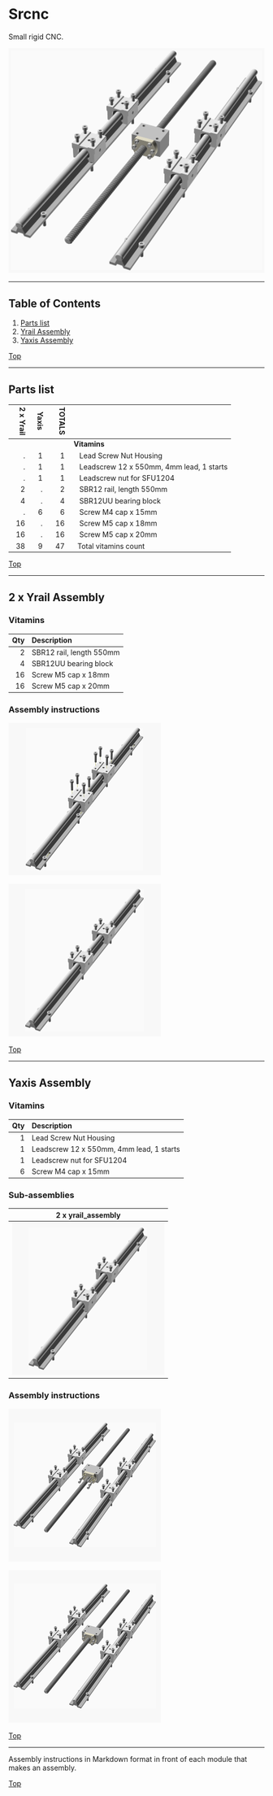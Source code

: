 <a name="TOP"></a>
# Srcnc
Small rigid CNC.

![Main Assembly](assemblies/yaxis_assembled.png)

<span></span>

---
## Table of Contents
1. [Parts list](#Parts_list)
1. [Yrail Assembly](#yrail_assembly)
1. [Yaxis Assembly](#yaxis_assembly)

<span></span>
[Top](#TOP)

---
<a name="Parts_list"></a>
## Parts list
| <span style="writing-mode: vertical-rl; text-orientation: mixed;">2 x Yrail</span> | <span style="writing-mode: vertical-rl; text-orientation: mixed;">Yaxis</span> | <span style="writing-mode: vertical-rl; text-orientation: mixed;">TOTALS</span> |  |
|---:|---:|---:|:---|
|  |  | | **Vitamins** |
| &nbsp;&nbsp;.&nbsp; | &nbsp;&nbsp;1&nbsp; |  &nbsp;&nbsp;1&nbsp; | &nbsp;&nbsp; Lead Screw Nut Housing |
| &nbsp;&nbsp;.&nbsp; | &nbsp;&nbsp;1&nbsp; |  &nbsp;&nbsp;1&nbsp; | &nbsp;&nbsp; Leadscrew 12 x 550mm, 4mm lead, 1 starts |
| &nbsp;&nbsp;.&nbsp; | &nbsp;&nbsp;1&nbsp; |  &nbsp;&nbsp;1&nbsp; | &nbsp;&nbsp; Leadscrew nut for SFU1204 |
| &nbsp;&nbsp;2&nbsp; | &nbsp;&nbsp;.&nbsp; |  &nbsp;&nbsp;2&nbsp; | &nbsp;&nbsp; SBR12 rail, length 550mm |
| &nbsp;&nbsp;4&nbsp; | &nbsp;&nbsp;.&nbsp; |  &nbsp;&nbsp;4&nbsp; | &nbsp;&nbsp; SBR12UU bearing block |
| &nbsp;&nbsp;.&nbsp; | &nbsp;&nbsp;6&nbsp; |  &nbsp;&nbsp;6&nbsp; | &nbsp;&nbsp; Screw M4 cap x 15mm |
| &nbsp;&nbsp;16&nbsp; | &nbsp;&nbsp;.&nbsp; |  &nbsp;&nbsp;16&nbsp; | &nbsp;&nbsp; Screw M5 cap x 18mm |
| &nbsp;&nbsp;16&nbsp; | &nbsp;&nbsp;.&nbsp; |  &nbsp;&nbsp;16&nbsp; | &nbsp;&nbsp; Screw M5 cap x 20mm |
| &nbsp;&nbsp;38&nbsp; | &nbsp;&nbsp;9&nbsp; | &nbsp;&nbsp;47&nbsp; | &nbsp;&nbsp;Total vitamins count |

<span></span>
[Top](#TOP)

---
<a name="yrail_assembly"></a>
## 2 x Yrail Assembly
### Vitamins
|Qty|Description|
|---:|:----------|
|2| SBR12 rail, length 550mm|
|4| SBR12UU bearing block|
|16| Screw M5 cap x 18mm|
|16| Screw M5 cap x 20mm|


### Assembly instructions
![yrail_assembly](assemblies/yrail_assembly_tn.png)

![yrail_assembled](assemblies/yrail_assembled_tn.png)

<span></span>
[Top](#TOP)

---
<a name="yaxis_assembly"></a>
## Yaxis Assembly
### Vitamins
|Qty|Description|
|---:|:----------|
|1| Lead Screw Nut Housing|
|1| Leadscrew 12 x 550mm, 4mm lead, 1 starts|
|1| Leadscrew nut for SFU1204|
|6| Screw M4 cap x 15mm|


### Sub-assemblies

| 2 x yrail_assembly |
|---|
| ![yrail_assembled](assemblies/yrail_assembled_tn.png) 



### Assembly instructions
![yaxis_assembly](assemblies/yaxis_assembly_tn.png)

![yaxis_assembled](assemblies/yaxis_assembled_tn.png)

<span></span>
[Top](#TOP)

---
Assembly instructions in Markdown format in front of each module that makes an assembly.

<span></span>
[Top](#TOP)
